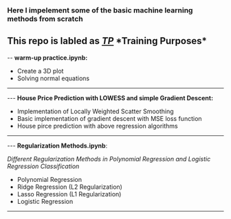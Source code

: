### Here I impelement some of the basic machine learning methods from scratch
## This repo is labled as <u>***TP***</u> \*Training Purposes\*

-- **warm-up practice.ipynb:**
- Create a 3D plot
- Solving normal equations
___
--- **House Price Prediction with LOWESS and simple Gradient Descent:**
- Implementation of Locally Weighted Scatter Smoothing
- Basic implementation of gradient descent with MSE loss function
- House pirce prediction with above regression algorithms
___
--- **Regularization Methods.ipynb**:

*Different Regularization Methods in Polynomial Regression and Logistic Regression Classification*
- Polynomial Regression
- Ridge Regression (L2 Regularization)
- Lasso Regression (L1 Regularization)
- Logistic Regression
---